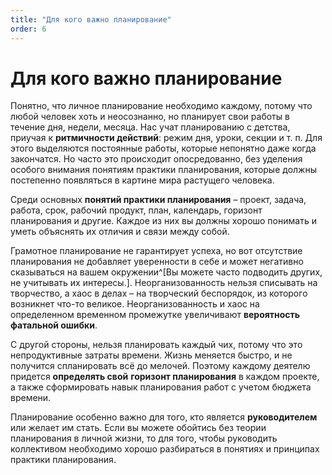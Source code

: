 ```yaml
---
title: "Для кого важно планирование"
order: 6
---
```


# Для кого важно планирование

Понятно, что личное планирование необходимо каждому, потому что любой человек хоть и неосознанно, но планирует свои работы в течение дня, недели, месяца. Нас учат планированию с детства, приучая к **ритмичности действий**: режим дня, уроки, секции и т. п. Для этого выделяются постоянные работы, которые непонятно даже когда закончатся. Но часто это происходит опосредованно, без уделения особого внимания понятиям практики планирования, которые должны постепенно появляться в картине мира растущего человека.

Среди основных **понятий практики планирования** – проект, задача, работа, срок, рабочий продукт, план, календарь, горизонт планирования и другие. Каждое из них вы должны хорошо понимать и уметь объяснять их отличия и связи между собой.

Грамотное планирование не гарантирует успеха, но вот отсутствие планирования не добавляет уверенности в себе и может негативно сказываться на вашем окружении^[Вы можете часто подводить других, не учитывать их интересы.]. Неорганизованность нельзя списывать на творчество, а хаос в делах – на творческий беспорядок, из которого возникнет что-то великое. Неорганизованность и хаос на определенном временном промежутке увеличивают **вероятность фатальной ошибки**.

С другой стороны, нельзя планировать каждый чих, потому что это непродуктивные затраты времени. Жизнь меняется быстро, и не получится спланировать всё до мелочей. Поэтому каждому деятелю придется **определять свой** **горизонт планирования** в каждом проекте, а также сформировать навык планирования работ с учетом бюджета времени.

Планирование особенно важно для того, кто является **руководителем** или желает им стать. Если вы можете обойтись без теории планирования в личной жизни, то для того, чтобы руководить коллективом необходимо хорошо разбираться в понятиях и принципах практики планирования.